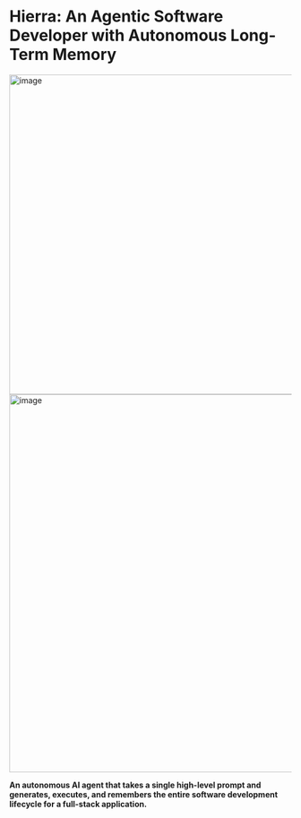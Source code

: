 # Hierra: An Agentic Software Developer with Autonomous Long-Term Memory

<img width="1283" height="571" alt="image" src="https://github.com/user-attachments/assets/f2e37173-02db-485d-b37a-be9104e4ae3b" />
<img width="1226" height="675" alt="image" src="https://github.com/user-attachments/assets/c2c71f33-0ad3-4db4-9aa9-cf954be79905" />




**An autonomous AI agent that takes a single high-level prompt and generates, executes, and remembers the entire software development lifecycle for a full-stack application.**

